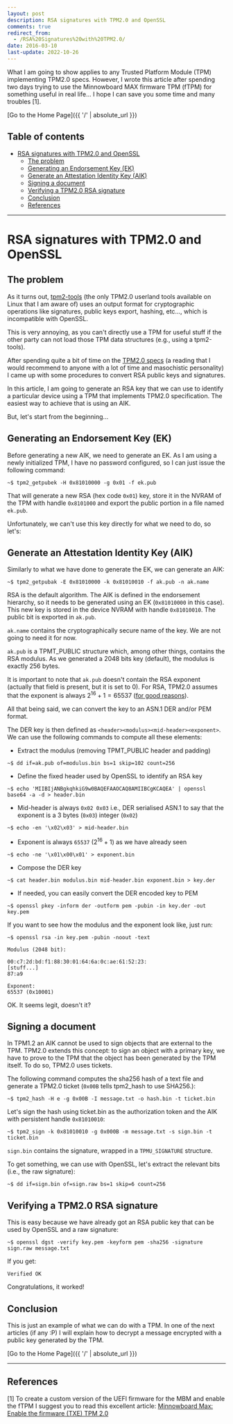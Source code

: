 ```yaml
---
layout: post
description: RSA signatures with TPM2.0 and OpenSSL
comments: true
redirect_from:
  - /RSA%20Signatures%20with%20TPM2.0/
date: 2016-03-10
last-update: 2022-10-26
---
```


What I am going to show applies to any Trusted Platform Module (TPM) implementing TPM2.0 specs. However, I wrote this article after spending two days trying to use the Minnowboard MAX firmware TPM (fTPM) for something useful in real life... I hope I can save you some time and many troubles [1].

[Go to the Home Page]({{ '/' | absolute_url }})

## Table of contents

- [RSA signatures with TPM2.0 and OpenSSL](#rsa-signatures-with-tpm20-and-openssl)
  - [The problem](#the-problem)
  - [Generating an Endorsement Key (EK)](#generating-an-endorsement-key-ek)
  - [Generate an Attestation Identity Key (AIK)](#generate-an-attestation-identity-key-aik)
  - [Signing a document](#signing-a-document)
  - [Verifying a TPM2.0 RSA signature](#verifying-a-tpm20-rsa-signature)
  - [Conclusion](#conclusion)
  - [References](#references)

---

# RSA signatures with TPM2.0 and OpenSSL

## The problem

As it turns out, [tpm2-tools](https://github.com/01org/tpm2.0-tools) (the only TPM2.0 userland tools available on Linux that I am aware of) uses an output format for cryptographic operations like signatures, public keys export, hashing, etc…, which is incompatible with OpenSSL.

This is very annoying, as you can't directly use a TPM for useful stuff if the other party can not load those TPM data structures (e.g., using a tpm2-tools).

After spending quite a bit of time on the [TPM2.0 specs](http://www.trustedcomputinggroup.org/resources/tpm_library_specification) (a reading that I would recommend to anyone with a lot of time and masochistic personality) I came up with some procedures to convert RSA public keys and signatures.

In this article, I am going to generate an RSA key that we can use to identify a particular device using a TPM that implements TPM2.0 specification. The easiest way to achieve that is using an AIK.

But, let's start from the beginning...

## Generating an Endorsement Key (EK)

Before generating a new AIK, we need to generate an EK. As I am using a newly initialized TPM, I have no password configured, so I can just issue the following command:

```shell
~$ tpm2_getpubek -H 0x81010000 -g 0x01 -f ek.pub
```

That will generate a new RSA (hex code `0x01`) key, store it in the NVRAM of the TPM with handle `0x8101000` and export the public portion in a file named `ek.pub`.

Unfortunately, we can't use this key directly for what we need to do, so let's:

## Generate an Attestation Identity Key (AIK)

Similarly to what we have done to generate the EK, we can generate an AIK:

```shell
~$ tpm2_getpubak -E 0x81010000 -k 0x81010010 -f ak.pub -n ak.name
```

RSA is the default algorithm. The AIK is defined in the endorsement hierarchy, so it needs to be generated using an EK (`0x81010000` in this case). This new key is stored in the device NVRAM with handle `0x81010010`. The public bit is exported in `ak.pub`.

`ak.name` contains the cryptographically secure name of the key. We are not going to need it for now.

`ak.pub` is a TPMT_PUBLIC structure which, among other things, contains the RSA modulus. As we generated a 2048 bits key (default), the modulus is exactly 256 bytes.

It is important to note that `ak.pub` doesn't contain the RSA exponent (actually that field is present, but it is set to 0). For RSA, TPM2.0 assumes that the exponent is always $2^{16}+1 = 65537$ ([for good reasons](http://crypto.stackexchange.com/questions/3110/impacts-of-not-using-rsa-exponent-of-65537)).

All that being said, we can convert the key to an ASN.1 DER and/or PEM format.

The DER key is then defined as `<header><modulus><mid-header><exponent>`. We can use the following commands to compute all these elements:

- Extract the modulus (removing TPMT_PUBLIC header and padding)

```shell
~$ dd if=ak.pub of=modulus.bin bs=1 skip=102 count=256
```

- Define the fixed header used by OpenSSL to identify an RSA key

```shell
~$ echo 'MIIBIjANBgkqhkiG9w0BAQEFAAOCAQ8AMIIBCgKCAQEA' | openssl base64 -a -d > header.bin
```

- Mid-header is always `0x02 0x03` i.e., DER serialised ASN.1 to say that the exponent is a 3 bytes (`0x03`) integer (`0x02`)

```shell
~$ echo -en '\x02\x03' > mid-header.bin
```

- Exponent is always `65537` ($2^{16}+1$) as we have already seen

```shell
~$ echo -ne '\x01\x00\x01' > exponent.bin
```

- Compose the DER key

```shell
~$ cat header.bin modulus.bin mid-header.bin exponent.bin > key.der
```

- If needed, you can easily convert the DER encoded key to PEM

```shell
~$ openssl pkey -inform der -outform pem -pubin -in key.der -out key.pem
```

If you want to see how the modulus and the exponent look like, just run:

```shell
~$ openssl rsa -in key.pem -pubin -noout -text

Modulus (2048 bit):

00:c7:2d:bd:f1:88:30:01:64:6a:0c:ae:61:52:23:
[stuff...]
87:a9

Exponent:
65537 (0x10001)
```

OK. It seems legit, doesn't it?

## Signing a document

In TPM1.2 an AIK cannot be used to sign objects that are external to the TPM. TPM2.0 extends this concept: to sign an object with a primary key, we have to prove to the TPM that the object has been generated by the TPM itself. To do so, TPM2.0 uses tickets.

The following command computes the sha256 hash of a text file and generate a TPM2.0 ticket (`0x00B` tells tpm2_hash to use SHA256.):

```shell
~$ tpm2_hash -H e -g 0x00B -I message.txt -o hash.bin -t ticket.bin
```

Let's sign the hash using ticket.bin as the authorization token and the AIK with persistent handle `0x81010010`:

```shell
~$ tpm2_sign -k 0x81010010 -g 0x000B -m message.txt -s sign.bin -t ticket.bin
```

`sign.bin` contains the signature, wrapped in a `TPMU_SIGNATURE` structure.

To get something, we can use with OpenSSL, let's extract the relevant bits (i.e., the raw signature):

```shell
~$ dd if=sign.bin of=sign.raw bs=1 skip=6 count=256

```

## Verifying a TPM2.0 RSA signature

This is easy because we have already got an RSA public key that can be used by OpenSSL and a raw signature:

```shell
~$ openssl dgst -verify key.pem -keyform pem -sha256 -signature sign.raw message.txt
```

If you get:

```shell
Verified OK
```

Congratulations, it worked!

## Conclusion

This is just an example of what we can do with a TPM. In one of the next articles (if any :P) I will explain how to decrypt a message encrypted with a public key generated by the TPM.

[Go to the Home Page]({{ '/' | absolute_url }})

---

## References

[1] To create a custom version of the UEFI firmware for the MBM and enable the fTPM I suggest you to read this excellent article: [Minnowboard Max: Enable the firmware (TXE) TPM 2.0](http://prosauce.org/blog/2016/1/11/minnowboard-max-enable-and-test-the-firmware-txe-tpm-20)
